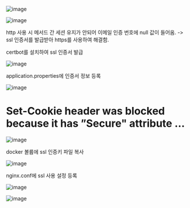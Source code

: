 ![image](https://sj-obsidian-bucket.s3.ap-northeast-2.amazonaws.com/aa75c775e021714a26fcda8e7b7c97e7.png)


![image](https://sj-obsidian-bucket.s3.ap-northeast-2.amazonaws.com/e7f4e3f5caeaad4241afd8f3cf712657.png)


http 사용 시 메서드 간 세션 유지가 안되어 이메일 인증 번호에 null 값이 들어옴.
-> ssl 인증서를 발급받아 https를 사용하여 해결함.


certbot를 설치하여 ssl 인증서 발급

![image](https://sj-obsidian-bucket.s3.ap-northeast-2.amazonaws.com/05c3b70f014933a379e5ee5f141d2e0e.png)



application.properties에 인증서 정보 등록

![image](https://sj-obsidian-bucket.s3.ap-northeast-2.amazonaws.com/77b3131a6b70dc7b6baf205e38c6db99.png)



# Set-Cookie header was blocked because it has ”Secure" attribute ...


![image](https://sj-obsidian-bucket.s3.ap-northeast-2.amazonaws.com/fbe99ae915cc98a50d88ed0bfab3d0ef.png)


docker 볼륨에 ssl 인증키 파일 복사

![image](https://sj-obsidian-bucket.s3.ap-northeast-2.amazonaws.com/72f68bb97b7b8b7c5762554f5c8572ee.png)



nginx.conf에 ssl 사용 설정 등록 

![image](https://sj-obsidian-bucket.s3.ap-northeast-2.amazonaws.com/4d4e2c2dce29fdeef1dd4c61ea2692d0.png)



![image](https://sj-obsidian-bucket.s3.ap-northeast-2.amazonaws.com/1e8a6ceb4496ae814069097209f687a9.png)

